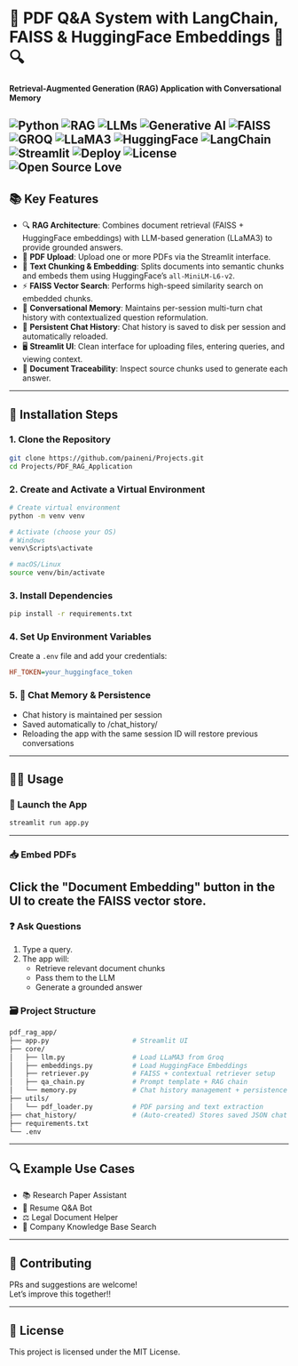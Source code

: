 # 📄 PDF Q&A System with LangChain, FAISS & HuggingFace Embeddings 🤖🔍  
**Retrieval-Augmented Generation (RAG) Application with Conversational Memory**

![Python](https://img.shields.io/badge/Python-3.8%2B-blue)
![RAG](https://img.shields.io/badge/RAG-Retrieval%20Augmented%20Generation-blueviolet)
![LLMs](https://img.shields.io/badge/LLMs-Large%20Language%20Models-critical)
![Generative AI](https://img.shields.io/badge/AI-Generative%20AI-lightgrey)
![FAISS](https://img.shields.io/badge/Vector%20DB-FAISS-blue)
![GROQ](https://img.shields.io/badge/LLM%20Provider-GROQ-orange)
![LLaMA3](https://img.shields.io/badge/Model-LLaMA3-red)
![HuggingFace](https://img.shields.io/badge/Embeddings-HuggingFace-yellow)
![LangChain](https://img.shields.io/badge/Framework-LangChain-9cf)
![Streamlit](https://img.shields.io/badge/UI-Streamlit-brightgreen)
![Deploy](https://img.shields.io/badge/Deployment-Streamlit%20Cloud%20or%20Spaces-success)
![License](https://img.shields.io/badge/License-MIT-green)
![Open Source Love](https://img.shields.io/badge/%E2%9D%A4%EF%B8%8F-Open%20Source-pink)
---

## 📚 Key Features

- 🔍 **RAG Architecture**: Combines document retrieval (FAISS + HuggingFace embeddings) with LLM-based generation (LLaMA3) to provide grounded answers.
- 📄 **PDF Upload**: Upload one or more PDFs via the Streamlit interface.
- 🧩 **Text Chunking & Embedding**: Splits documents into semantic chunks and embeds them using HuggingFace’s `all-MiniLM-L6-v2`.
- ⚡ **FAISS Vector Search**: Performs high-speed similarity search on embedded chunks.
- 🧠 **Conversational Memory**: Maintains per-session multi-turn chat history with contextualized question reformulation.
- 💾 **Persistent Chat History**: Chat history is saved to disk per session and automatically reloaded.
- 🖥️ **Streamlit UI**: Clean interface for uploading files, entering queries, and viewing context.
- 📎 **Document Traceability**: Inspect source chunks used to generate each answer.
---

## 🔧 Installation Steps

### 1. Clone the Repository
```bash
git clone https://github.com/paineni/Projects.git
cd Projects/PDF_RAG_Application
```

### 2. Create and Activate a Virtual Environment
```bash
# Create virtual environment
python -m venv venv

# Activate (choose your OS)
# Windows
venv\Scripts\activate

# macOS/Linux
source venv/bin/activate
```

### 3. Install Dependencies
```bash
pip install -r requirements.txt
```

### 4. Set Up Environment Variables
Create a `.env` file and add your credentials:
```ini
HF_TOKEN=your_huggingface_token
```

### 5. 💾 Chat Memory & Persistence
- Chat history is maintained per session
- Saved automatically to /chat_history/
- Reloading the app with the same session ID will restore previous conversations
---

## 🧑‍💻 Usage

### 🚀 Launch the App
```bash
streamlit run app.py
```
---
### 📥 Embed PDFs
Click the **"Document Embedding"** button in the UI to create the FAISS vector store.
---
### ❓ Ask Questions
1. Type a query.
2. The app will:
   - Retrieve relevant document chunks
   - Pass them to the LLM
   - Generate a grounded answer

### 🗃️ Project Structure
```bash
pdf_rag_app/
├── app.py                     # Streamlit UI
├── core/
│   ├── llm.py                 # Load LLaMA3 from Groq
│   ├── embeddings.py          # Load HuggingFace Embeddings
│   ├── retriever.py           # FAISS + contextual retriever setup
│   ├── qa_chain.py            # Prompt template + RAG chain
│   └── memory.py              # Chat history management + persistence
├── utils/
│   └── pdf_loader.py          # PDF parsing and text extraction
├── chat_history/              # (Auto-created) Stores saved JSON chat logs
├── requirements.txt
└── .env
```
---

## 🔍 Example Use Cases

- 📚 Research Paper Assistant  
- 📄 Resume Q&A Bot  
- ⚖️ Legal Document Helper  
- 🏢 Company Knowledge Base Search  

---

## 🤝 Contributing

PRs and suggestions are welcome!  
Let’s improve this together!!

---
## 📜 License
This project is licensed under the MIT License.
